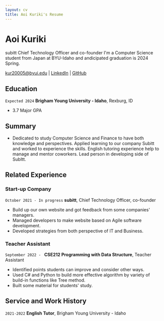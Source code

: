 ```yaml
---
layout: cv
title: Aoi Kuriki's Resume
---
```

# Aoi Kuriki
subitt Chief Technology Officer and co-founder
I'm a Computer Science student from Japan at BYU-Idaho and andicipated graduation is 2024 Spring. 

<div id="webaddress">
<a href="datascience@byui.edu">kur20005@byui.edu</a>
| <a href="https://www.linkedin.com/groups/13537407/">LinkedIn</a>
| <a href="https://github.com/A0i-Noel">GitHub</a>
</div>

<!-- https://www.monique.tech/the-art-of-markdown -->

## Education

`Expected 2024`
__Brigham Young University - Idaho__, Rexburg, ID

- 3.7 Major GPA

## Summary

- Dedicated to study Computer Science and Finance to have both knowledge and perspectives. Applied learning to our company Subitt and worked to experience the skills. English tutoring experience help to manage and mentor coworkers. Lead person in developing side of SubItt.


## Related Experience

### Start-up Company

`October 2021 - In progress`
__subitt__, Chief Technology Officer, co-founder

- Build up our own website and got feedback from some companies' managers.
- Managed developers to make website based on Agile software development.
- Developed strategies from both perspective of IT and Business.

### Teacher Assistant

`September 2022 - `
__CSE212 Programming with Data Structure__, Teacher Assistant

- Identified points students can improve and consider other ways.
- Used C# and Python to build more effective algorithm by variety of build-in functions like Tree method. 
- Built some material for students' study.


## Service and Work History

`2021-2022`
__English Tutor__, Brigham Young University - Idaho



<!-- ### Footer

Last updated: Jul 2022 -->


